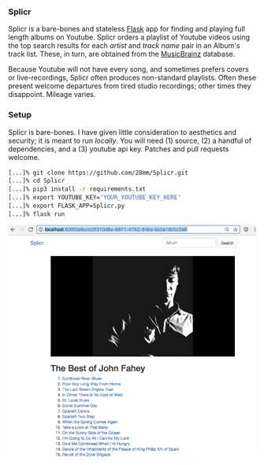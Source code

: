 ### Splicr

Splicr is a bare-bones and stateless [Flask](http://flask.pocoo.org/) app for finding and playing full length albums on Youtube. Splicr orders a playlist of Youtube videos using the top search results for each *artist* and *track name* pair in an Album's track list. These, in turn, are obtained from the [MusicBrainz](https://musicbrainz.org/) database.

Because Youtube will not have every song, and sometimes prefers covers or live-recordings, Splicr often produces non-standard playlists. Often these present welcome departures from tired studio recordings; other times they disappoint. Mileage varies. 

### Setup

Splicr is bare-bones. I have given little consideration to aesthetics and security; it is meant to run *locally*. You will need (1) source, (2) a handful of dependencies, and a (3) youtube api key. Patches and pull requests welcome.

```bash
[...]% git clone https://github.com/28mm/Splicr.git
[...]% cd Splicr
[...]% pip3 install -r requirements.txt
[...]% export YOUTUBE_KEY='YOUR_YOUTUBE_KEY_HERE'
[...]% export FLASK_APP=Splicr.py
[...]% flask run
```


<img src="doc/splicr-screenshot.png">